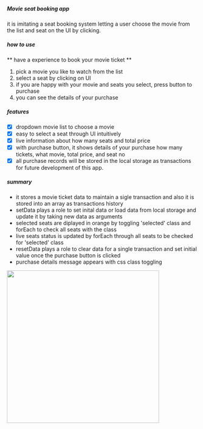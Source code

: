 ##### Movie seat booking app
it is imitating a seat booking system letting a user choose the movie from the list and seat on the UI by clicking.


##### how to use
** have a experience to book your movie ticket **
1. pick a movie you like to watch from the list
2. select a seat by clicking on UI
3. if you are happy with your movie and seats you select, press button to purchase
4. you can see the details of your purchase

##### features
- [x] dropdown movie list to choose a movie
- [x] easy to select a seat through UI intuitively
- [x] live information about how many seats and total price
- [x] with purchase button, it shows details of your purchase how many tickets, what movie, total price, and seat no
- [x] all purchase records will be stored in the local storage as transactions for future development of this app.

##### summary
- it stores a movie ticket data to maintain a sigle transaction and also it is stored into an array as transactions history
- setData plays a role to set inital data or load data from local storage and update it by taking new data as arguments
- selected seats are diplayed in orange by toggling 'selected' class and forEach to check all seats with the class
- live seats status is updated by forEach through all seats to be checked for 'selected' class
- resetData plays a role to clear data for a single transaction and set initial value once the purchase button is clicked 
- purchase details message appears with css class toggling

<img src="https://user-images.githubusercontent.com/66154455/117386971-d90a1e80-af22-11eb-8dd6-003fd0f22331.gif" width="400px">
